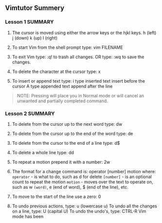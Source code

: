 ## Vimtutor Summery
### Lesson 1 SUMMARY

  1. The cursor is moved using either the arrow keys or the hjkl keys.
         h (left)       j (down)       k (up)       l (right)

  2. To start Vim from the shell prompt type:  vim FILENAME <ENTER>

  3. To exit Vim type:     <ESC>   :q!   <ENTER>  to trash all changes.
             OR type:      <ESC>   :wq   <ENTER>  to save the changes.

  4. To delete the character at the cursor type:  x

  5. To insert or append text type:
         i   type inserted text   <ESC>         insert before the cursor
         A   type appended text   <ESC>         append after the line

> NOTE: Pressing <ESC> will place you in Normal mode or will cancel an unwanted and partially completed command.

### Lesson 2 SUMMARY

  1. To delete from the cursor up to the next word type:        dw
  2. To delete from the cursor up to the end of the word type:  de
  3. To delete from the cursor to the end of a line type:       d$
  4. To delete a whole line type:                               dd

  5. To repeat a motion prepend it with a number:   2w
  6. The format for a change command is:
               operator   [number]   motion
     where:
       `operator` - is what to do, such as  d  for delete
       `[number]` - is an optional count to repeat the motion
       `motion`   - moves over the text to operate on, such as  w `(word)`,
                  e (end of word),  $ (end of the line), etc.

  7. To move to the start of the line use a zero:  0

  8. To undo previous actions, type:           u  (lowercase u)
     To undo all the changes on a line, type:  U  (capital U)
     To undo the undo's, type:                 CTRL-R
Vim mode has been